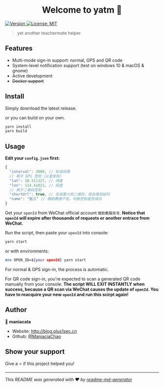 <h1 align="center">Welcome to yatm 👋</h1>
<p>
  <a href="https://www.npmjs.com/package/yatm" target="_blank">
    <img alt="Version" src="https://img.shields.io/npm/v/yatm.svg">
  </a>
  <a href="#" target="_blank">
    <img alt="License: MIT" src="https://img.shields.io/badge/License-MIT-yellow.svg" />
  </a>
</p>

> yet another teachermate helper

## Features

* Multi-mode sign-in support: normal, GPS and QR code
* System-level notification support (test on windows 10 & macOS & gnome)
* Active development
* <del>Docker support</del>

## Install

Simply download the latest release.

or you can build on your own.

```sh
yarn install
yarn build
```

## Usage

**Edit your `config.json` first:**

```javascript
{
  "interval": 3000, // 轮询间隔
  // 用于 GPS 签到（火星坐标）
  "lat": 30.511227, // 纬度
  "lon": 114.41021, // 经度
  // 用于二维码签到
  "shortUrl": true, // 生成更小的二维码，但会增加延时
  "name": "张三" // 微助教用户名，判断签到是否成功
}
```

Get your `openId` from WeChat official account `微助教服务号`. **Notice that `openId` will expire after thousands of requests or another entrace from WeChat.**

Run the script, then paste your `openId` into console:

```sh
yarn start
```

or with environments:

```sh
env OPEN_ID=${your openId} yarn start
```

For normal & GPS sign-in, the process is automatic. 

For QR code sign-in, you're expected to scan a generated QR code manually from your console. **The script WILL EXIT INSTANTLY when success, because a QR scan via WeChat causes the update of `openId`. You have to reacquire your new `openId` and run this scirpt again!**

## Author

👤 **maniacata**

* Website: http://blog.plus1sec.cn
* Github: [@ManiaciaChao](https://github.com/ManiaciaChao)

## Show your support

Give a ⭐️ if this project helped you!

***
_This README was generated with ❤️ by [readme-md-generator](https://github.com/kefranabg/readme-md-generator)_